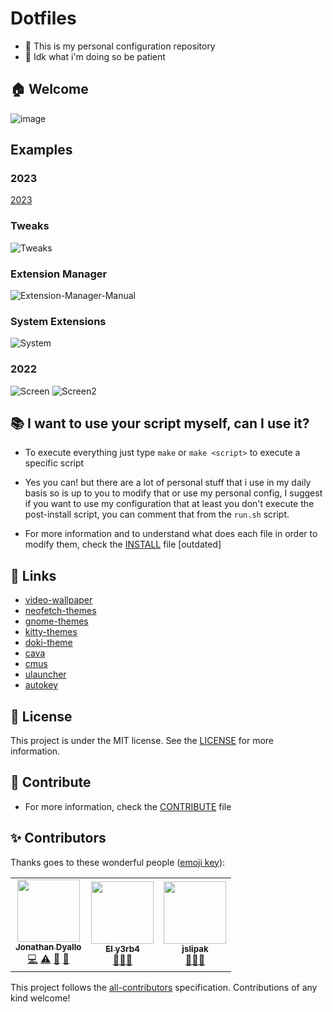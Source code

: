 # Dotfiles

- 🐧 This is my personal configuration repository
- 🥺 Idk what i'm doing so be patient

## 🏠 Welcome

![image](https://data.whicdn.com/images/245075010/original.gif)

## Examples

### 2023

[2023](https://user-images.githubusercontent.com/68082746/229385697-654eab17-eba0-4152-b13d-c2ed33d3924f.webm)

### Tweaks

![Tweaks](https://i.imgur.com/McwlrKo.png)

### Extension Manager

![Extension-Manager-Manual](https://i.imgur.com/CyB8KzG.png)

### System Extensions

![System](https://i.imgur.com/m3IUaiP.png)

### 2022

![Screen](https://user-images.githubusercontent.com/68082746/189459762-ffae4a9f-cd24-426c-be43-f8b13e372d12.png)
![Screen2](https://user-images.githubusercontent.com/68082746/189459902-8cce450a-8be7-4e02-b6df-9254bd28a3ce.png)

## 📚 I want to use your script myself, can I use it?

- To execute everything just type `make` or `make <script>` to execute a specific script
- Yes you can! but there are a lot of personal stuff that i use in my daily basis so is up to you to modify that or use my personal config, I suggest if you want to use my configuration that at least you don't execute the post-install script, you can comment that from the `run.sh` script.

- For more information and to understand what does each file in order to modify them, check the [INSTALL](./INSTALL.md) file [outdated]

## 🔗 Links

- [video-wallpaper](https://github.com/ghostlexly/gpu-video-wallpaper)
- [neofetch-themes](https://github.com/Chick2D/neofetch-themes)
- [gnome-themes](https://www.gnome-look.org/browse/)
- [kitty-themes](https://github.com/dexpota/kitty-themes)
- [doki-theme](https://doki-theme.unthrottled.io/products/)
- [cava](https://github.com/karlstav/cava)
- [cmus](https://cmus.github.io/)
- [ulauncher](https://ulauncher.io/)
- [autokey](https://github.com/autokey/autokey)

## 📝 License

This project is under the MIT license. See the [LICENSE](./LICENSE) for more information.

## 🤝 Contribute

- For more information, check the [CONTRIBUTE](./CONTRIBUTE.md) file

## ✨ Contributors

Thanks goes to these wonderful people ([emoji key](https://allcontributors.org/docs/en/emoji-key)):

<!-- ALL-CONTRIBUTORS-LIST:START - Do not remove or modify this section -->
<!-- prettier-ignore-start -->
<!-- markdownlint-disable -->
<table>
  <tr>
    <td align="center"><a href="https://jonathan.com.ar/es"><img src="https://avatars.githubusercontent.com/u/68082746?v=4?s=100" width="100px;" alt=""/><br /><sub><b>Jonathan Dyallo</b></sub></a><br /><a href="#!" title="Code">💻</a> <a href="#!" title="Tests">⚠️</a> <a href="#!" title="Documentation">📖</a> <a href="#maintenance-jd-apprentice" title="Maintenance">🚧</a></td>
    <td align="center"><a href="https://www.y3rb1t4.com.ar/"><img src="https://avatars.githubusercontent.com/u/12781133?v=4" width="100px;" alt=""/><br /><sub><b>El y3rb4</b></sub></a><br /><a href="#!" title="Ideas">🤔</a><a href="#!" title="mentoring">🧑‍🏫 </a></td>
    <td align="center"><a href="https://github.com/jslipak"><img src="https://avatars.githubusercontent.com/u/25742978?v=4" width="100px;" alt=""/><br /><sub><b>jslipak</b></sub></a><br /><a href="#!" title="Ideas">🤔</a><a href="#!" title="mentoring">🧑‍🏫 </a></td>
  </tr>
</table>

<!-- markdownlint-restore -->
<!-- prettier-ignore-end -->

<!-- ALL-CONTRIBUTORS-LIST:END -->

This project follows the [all-contributors](https://github.com/all-contributors/all-contributors) specification. Contributions of any kind welcome!
